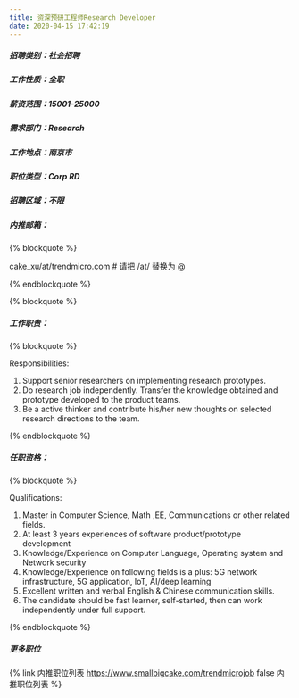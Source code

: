 ```yaml
---
title: 资深预研工程师Research Developer
date: 2020-04-15 17:42:19
---
```

##### 招聘类别：社会招聘
##### 工作性质：全职
##### 薪资范围：15001-25000
##### 需求部门：Research
##### 工作地点：南京市
##### 职位类型：Corp RD
##### 招聘区域：不限 
##### 内推邮箱：
{% blockquote %}  

cake_xu/at/trendmicro.com # 请把 /at/ 替换为 @

{% endblockquote %}

{% blockquote %}  

##### 工作职责：
{% blockquote %}  

Responsibilities:
1. Support senior researchers on implementing research prototypes.
2. Do research job independently. Transfer the knowledge obtained and prototype developed to the product teams.
3. Be a active thinker and contribute his/her new thoughts on selected research directions to the team.

{% endblockquote %}

##### 任职资格：
{% blockquote %}  

Qualifications:
1. Master in Computer Science, Math ,EE, Communications or other related fields.
2. At least 3 years experiences of software product/prototype development
3. Knowledge/Experience on Computer Language, Operating system and Network security
4. Knowledge/Experience on following fields is a plus: 5G network infrastructure, 5G application, IoT, AI/deep learning  
5. Excellent written and verbal English & Chinese communication skills.
6. The candidate should be fast learner, self-started, then can work independently under full support.

{% endblockquote %}

##### 更多职位
{% link 内推职位列表 https://www.smallbigcake.com/trendmicrojob false 内推职位列表 %}
